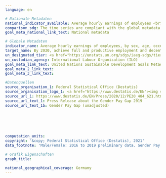 ```yaml
---
language: en    

# Nationale Metadaten    
national_indicator_available: Average hourly earnings of employees <br> Gender Pay Gap    
comparison_sdg: The time series are compliant with the global metadata.    
goal_meta_national_link_text: National metadata    

# Globale Metadaten    
indicator_name: Average hourly earnings of employees, by sex, age, occupation and persons with disabilities    
target_name: By 2030, achieve full and productive employment and decent work for all women and men, including for young people and persons with disabilities, and equal pay for work of equal value    
un_designated_tier: <a href="https://unstats.un.org/sdgs/iaeg-sdgs/tier-classification/" title="Click here for more information on the UN tier classification."  target="_blank">Tier II</a>    
un_custodian_agency: International Labour Organization (ILO)    
goal_meta_link_text: United Nations Sustainable Development Goals Metadata    
goal_meta_2_link_text:     
goal_meta_3_link_text:     

#Datenquellen
source_organisation_1: Federal Statistical Office (Destatis)
source_organisation_logo_1: <a href="https://www.destatis.de/EN"><img src="https://g205sdgs.github.io/sdg-indicators/public/OrgImgEn/destatis.png" alt="Logo destatis" style="height:60px; width:148px" /></a>
source_url_1: https://www.destatis.de/EN/Press/2020/12/PE20_484_621.html
source_url_text_1: Press Release about the Gender Pay Gap 2019
source_url_text_1b: Gender Pay Gap (unadjusted)





    
computation_units:     
copyright: '&copy; Federal Statistical Office (Destatis), 2021'    
data_footnote: 'Male/Female: 2016 to 2019 preliminary data. Gender Pay Gap, Federal States: 2015 to 2019 revised data, 2020 preliminary data.'    

# Grafik Eigenschaften    
graph_title:     

national_geographical_coverage: Germany    
---
```


<span></span>